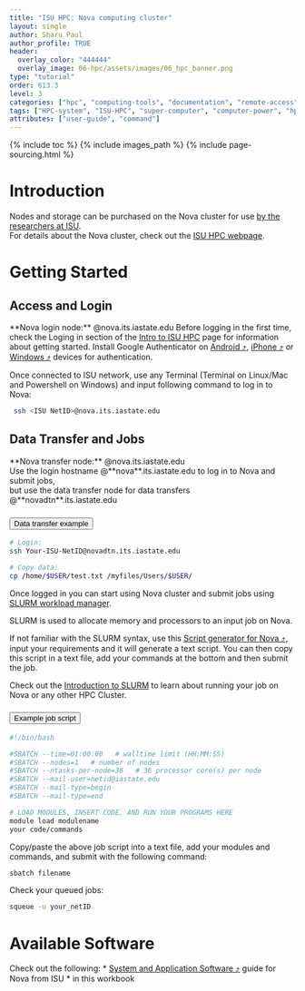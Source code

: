 ```yaml
---
title: "ISU HPC: Nova computing cluster"
layout: single
author: Sharu Paul
author_profile: TRUE
header:
  overlay_color: "444444"
  overlay_image: 06-hpc/assets/images/06_hpc_banner.png
type: "tutorial"
order: 613.3
level: 3
categories: ["hpc", "computing-tools", "documentation", "remote-access", "data-transfer", "job-scheduling"]
tags: ["HPC-system", "ISU-HPC", "super-computer", "computer-power", "hpc-cluster", "nova-cluster", "HPC-tasks", "scientific-computing", "access-point", "authentication-MFA", "CLI-login", "job-script"]
attributes: ["user-guide", "command"]
---
```


{% include toc %}
{% include images_path %}
{% include page-sourcing.html %}


# Introduction

<div class="note" markdown="1">
Nodes and storage can be purchased on the Nova cluster for use <u>by the researchers at ISU</u>. <br>For details about the Nova cluster, check out the <a href="https://www.hpc.iastate.edu/guides/nova" target="_blank">ISU HPC webpage</a>.
</div>

# Getting Started

## Access and Login

<div class="required" markdown="1">
**Nova login node:** @nova.its.iastate.edu <base class="mt">
Before logging in the first time, check the Loging in section of the <a class="t-links" href="613.1">Intro to ISU HPC</a> page for information about getting started. <base class="mb">
Install Google Authenticator on <a href="https://www.hpc.iastate.edu/guides/nova/access-and-login/google-auth-on-android" target="_blank">Android ⤴</a>, <a href="https://www.hpc.iastate.edu/guides/nova/access-and-login/google-auth-on-iphone-ipad-ipod" target="_blank">iPhone ⤴</a> or <a href="https://www.hpc.iastate.edu/guides/nova/access-and-login/google-auth-on-windows" target="_blank">Windows ⤴</a> devices for authentication.
</div>

Once connected to ISU network, use any Terminal (Terminal on Linux/Mac and Powershell on Windows) and input following command to log in to Nova:

```bash
 ssh <ISU NetID>@nova.its.iastate.edu
```

## Data Transfer and Jobs

<div class="required" markdown="1">
**Nova transfer node:** @nova.its.iastate.edu
</div>
<div class="protip" markdown="1">
Use the login hostname @**nova**.its.iastate.edu to log in to Nova and submit jobs, <br>
but use the data transfer node for data transfers @**novadtn**.its.iastate.edu
</div>

### <button class="btn example">Data transfer example</button>

```bash
# Login:
ssh Your-ISU-NetID@novadtn.its.iastate.edu

# Copy data:
cp /home/$USER/test.txt /myfiles/Users/$USER/
```

Once logged in you can start using Nova cluster and submit jobs using <a class="t-links" href="651.1">SLURM workload manager</a>.

<div class="note" markdown="1">
SLURM is used to allocate memory and processors to an input job on Nova.
</div>

If not familiar with the SLURM syntax, use this <a href="https://www.hpc.iastate.edu/guides/nova/slurm-script-generator-for-nova" target="_blank">Script generator for Nova ⤴</a>, input your requirements and it will generate a text script. You can then copy this script in a text file, add your commands at the bottom and then submit the job.

<div class="more" markdown="1">
Check out the <a class="t-links" href="651.2">Introduction to SLURM</a> to learn about running your job on Nova or any other HPC Cluster.
</div>


### <button class="btn example">Example job script</button>

```bash
#!/bin/bash

#SBATCH --time=01:00:00   # walltime limit (HH:MM:SS)
#SBATCH --nodes=1   # number of nodes
#SBATCH --ntasks-per-node=36   # 36 processor core(s) per node
#SBATCH --mail-user=netid@iastate.edu
#SBATCH --mail-type=begin
#SBATCH --mail-type=end

# LOAD MODULES, INSERT CODE, AND RUN YOUR PROGRAMS HERE
module load modulename
your code/commands
```

Copy/paste the above job script into a text file, add your modules and commands, and submit with the following command:

```bash
sbatch filename
```

Check your queued jobs:

```bash
squeue -u your_netID
```


# Available Software

<div class="more" markdown="1">
Check out the following:
* <a href="https://www.hpc.iastate.edu/guides/nova/software" target="_blank">System and Application Software ⤴</a> guide for Nova from ISU
* <a class="t-links" href="641"></a> in this workbook
</div>
